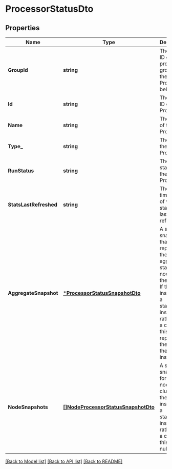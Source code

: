 # ProcessorStatusDto

## Properties
Name | Type | Description | Notes
------------ | ------------- | ------------- | -------------
**GroupId** | **string** | The unique ID of the process group that the Processor belongs to | [optional] [default to null]
**Id** | **string** | The unique ID of the Processor | [optional] [default to null]
**Name** | **string** | The name of the Processor | [optional] [default to null]
**Type_** | **string** | The type of the Processor | [optional] [default to null]
**RunStatus** | **string** | The run status of the Processor | [optional] [default to null]
**StatsLastRefreshed** | **string** | The timestamp of when the stats were last refreshed | [optional] [default to null]
**AggregateSnapshot** | [***ProcessorStatusSnapshotDto**](ProcessorStatusSnapshotDTO.md) | A status snapshot that represents the aggregate stats of all nodes in the cluster. If the NiFi instance is a standalone instance, rather than a cluster, this represents the stats of the single instance. | [optional] [default to null]
**NodeSnapshots** | [**[]NodeProcessorStatusSnapshotDto**](NodeProcessorStatusSnapshotDTO.md) | A status snapshot for each node in the cluster. If the NiFi instance is a standalone instance, rather than a cluster, this may be null. | [optional] [default to null]

[[Back to Model list]](../README.md#documentation-for-models) [[Back to API list]](../README.md#documentation-for-api-endpoints) [[Back to README]](../README.md)


